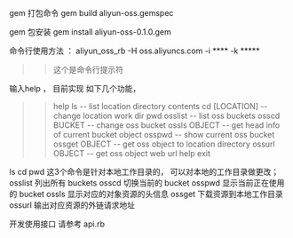 
gem 打包命令 
 gem build aliyun-oss.gemspec

gem 包安装 
 gem install aliyun-oss-0.1.0.gem




命令行使用方法 ： 
aliyun_oss_rb -H oss.aliyuncs.com -i **** -k  *****

> >  这个是命令行提示符

输入help ， 目前实现 如下几个功能， 
> >help
ls             -- list location directory contents
cd [LOCATION]  -- change location work dir
pwd
osslist        -- list oss buckets
osscd BUCKET   -- change oss bucket
ossls OBJECT   -- get head info of current bucket object
osspwd         -- show current oss bucket
ossget OBJECT  -- get oss object to location directory
ossurl OBJECT  -- get oss object web url
help
exit


ls  cd  pwd 这3个命令是针对本地工作目录的， 可以对本地的工作目录做更改；
osslist  列出所有 buckets 
osscd    切换当前的 bucket
osspwd   显示当前正在使用的 bucket 
ossls   显示对应的对象资源的头信息 
ossget  下载资源到本地工作目录
ossurl  输出对应资源的外链请求地址 




开发使用接口
请参考 api.rb 


